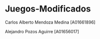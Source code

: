 # Juegos-Modificados

Carlos Alberto Mendoza Medina [A01661896]

Alejandro Pozos Aguirre [A01656017]
